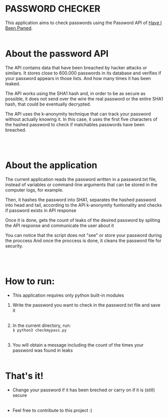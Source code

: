 #  <b>PASSWORD CHECKER </b>


This application aims to check passwords using the Password API of <a href="https://haveibeenpwned.com/">Have I Been Pwned</a>.
<br><br>


# About the password API 


The API contains data that have been breached by hacker attacks or similars.
It stores close to 600.000 passwords in its database and verifies if your password appears in those lists.
And how many times it has been leaked.


The API works using the SHA1 hash and, in order to be as secure as possible, it does not send over the wire the real password or the entire SHA1 hash, that could be eventually decrypted.

The API uses the k-anonymity technique that can track your password without actually knowing it.
In this case, it uses the first five characters of the hashed password to check if matchables passwords have been breached.

<br><br>

# About the application


The current application reads the password written in a password.txt file, instead of variables or command-line arguments that can be stored in the computer logs, for example.

Then, it hashes the password into SHA1, separates the hashed password into head and tail, according to the API k-anonymity funtionality
and checks if password exists in API response

Once it is done, gets the count of leaks of the desired password by spliting the API response and communicate the user about it

You can notice that the script does not "see" or store your password during the proccess
And once the proccess is done, it cleans the password file for security.
    
<br><br>

# How to run:

* This application requires only python built-in modules<br>

1. Write the password you want to check in the password.txt file and save it<br><br>

2. In the current directory, run: <br>
``$ python3 checkmypass.py ``<br><br>

3. You will obtain a message including the count of the times your password was found in leaks<br><br>



# That's it!


* Change your password if it has been breched or carry on if it is (still) secure <br><br>

* Feel free to contribute to this project :)






